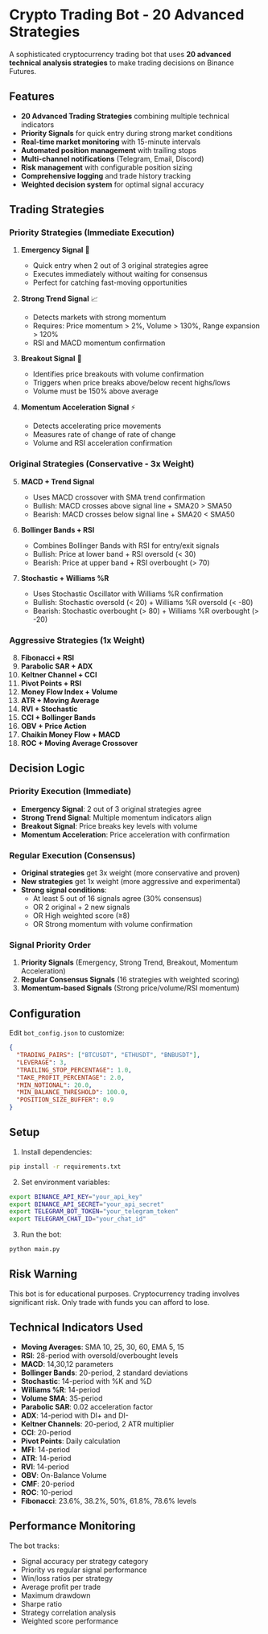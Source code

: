 # Crypto Trading Bot - 20 Advanced Strategies

A sophisticated cryptocurrency trading bot that uses **20 advanced technical analysis strategies** to make trading decisions on Binance Futures.

## Features

- **20 Advanced Trading Strategies** combining multiple technical indicators
- **Priority Signals** for quick entry during strong market conditions
- **Real-time market monitoring** with 15-minute intervals
- **Automated position management** with trailing stops
- **Multi-channel notifications** (Telegram, Email, Discord)
- **Risk management** with configurable position sizing
- **Comprehensive logging** and trade history tracking
- **Weighted decision system** for optimal signal accuracy

## Trading Strategies

### Priority Strategies (Immediate Execution)

1. **Emergency Signal** 🚨
   - Quick entry when 2 out of 3 original strategies agree
   - Executes immediately without waiting for consensus
   - Perfect for catching fast-moving opportunities

2. **Strong Trend Signal** 📈
   - Detects markets with strong momentum
   - Requires: Price momentum > 2%, Volume > 130%, Range expansion > 120%
   - RSI and MACD momentum confirmation

3. **Breakout Signal** 🚀
   - Identifies price breakouts with volume confirmation
   - Triggers when price breaks above/below recent highs/lows
   - Volume must be 150% above average

4. **Momentum Acceleration Signal** ⚡
   - Detects accelerating price movements
   - Measures rate of change of rate of change
   - Volume and RSI acceleration confirmation

### Original Strategies (Conservative - 3x Weight)

5. **MACD + Trend Signal**
   - Uses MACD crossover with SMA trend confirmation
   - Bullish: MACD crosses above signal line + SMA20 > SMA50
   - Bearish: MACD crosses below signal line + SMA20 < SMA50

6. **Bollinger Bands + RSI**
   - Combines Bollinger Bands with RSI for entry/exit signals
   - Bullish: Price at lower band + RSI oversold (< 30)
   - Bearish: Price at upper band + RSI overbought (> 70)

7. **Stochastic + Williams %R**
   - Uses Stochastic Oscillator with Williams %R confirmation
   - Bullish: Stochastic oversold (< 20) + Williams %R oversold (< -80)
   - Bearish: Stochastic overbought (> 80) + Williams %R overbought (> -20)

### Aggressive Strategies (1x Weight)

8. **Fibonacci + RSI**
9. **Parabolic SAR + ADX**
10. **Keltner Channel + CCI**
11. **Pivot Points + RSI**
12. **Money Flow Index + Volume**
13. **ATR + Moving Average**
14. **RVI + Stochastic**
15. **CCI + Bollinger Bands**
16. **OBV + Price Action**
17. **Chaikin Money Flow + MACD**
18. **ROC + Moving Average Crossover**

## Decision Logic

### Priority Execution (Immediate)
- **Emergency Signal**: 2 out of 3 original strategies agree
- **Strong Trend Signal**: Multiple momentum indicators align
- **Breakout Signal**: Price breaks key levels with volume
- **Momentum Acceleration**: Price acceleration with confirmation

### Regular Execution (Consensus)
- **Original strategies** get 3x weight (more conservative and proven)
- **New strategies** get 1x weight (more aggressive and experimental)
- **Strong signal conditions**:
  - At least 5 out of 16 signals agree (30% consensus)
  - OR 2 original + 2 new signals
  - OR High weighted score (≥8)
  - OR Strong momentum with volume confirmation

### Signal Priority Order
1. **Priority Signals** (Emergency, Strong Trend, Breakout, Momentum Acceleration)
2. **Regular Consensus Signals** (16 strategies with weighted scoring)
3. **Momentum-based Signals** (Strong price/volume/RSI momentum)

## Configuration

Edit `bot_config.json` to customize:

```json
{
  "TRADING_PAIRS": ["BTCUSDT", "ETHUSDT", "BNBUSDT"],
  "LEVERAGE": 3,
  "TRAILING_STOP_PERCENTAGE": 1.0,
  "TAKE_PROFIT_PERCENTAGE": 2.0,
  "MIN_NOTIONAL": 20.0,
  "MIN_BALANCE_THRESHOLD": 100.0,
  "POSITION_SIZE_BUFFER": 0.9
}
```

## Setup

1. Install dependencies:
```bash
pip install -r requirements.txt
```

2. Set environment variables:
```bash
export BINANCE_API_KEY="your_api_key"
export BINANCE_API_SECRET="your_api_secret"
export TELEGRAM_BOT_TOKEN="your_telegram_token"
export TELEGRAM_CHAT_ID="your_chat_id"
```

3. Run the bot:
```bash
python main.py
```

## Risk Warning

This bot is for educational purposes. Cryptocurrency trading involves significant risk. Only trade with funds you can afford to lose.

## Technical Indicators Used

- **Moving Averages**: SMA 10, 25, 30, 60, EMA 5, 15
- **RSI**: 28-period with oversold/overbought levels
- **MACD**: 14,30,12 parameters
- **Bollinger Bands**: 20-period, 2 standard deviations
- **Stochastic**: 14-period with %K and %D
- **Williams %R**: 14-period
- **Volume SMA**: 35-period
- **Parabolic SAR**: 0.02 acceleration factor
- **ADX**: 14-period with DI+ and DI-
- **Keltner Channels**: 20-period, 2 ATR multiplier
- **CCI**: 20-period
- **Pivot Points**: Daily calculation
- **MFI**: 14-period
- **ATR**: 14-period
- **RVI**: 14-period
- **OBV**: On-Balance Volume
- **CMF**: 20-period
- **ROC**: 10-period
- **Fibonacci**: 23.6%, 38.2%, 50%, 61.8%, 78.6% levels

## Performance Monitoring

The bot tracks:
- Signal accuracy per strategy category
- Priority vs regular signal performance
- Win/loss ratios per strategy
- Average profit per trade
- Maximum drawdown
- Sharpe ratio
- Strategy correlation analysis
- Weighted score performance
